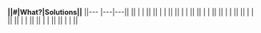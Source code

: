 **||#|What?|Solutions||**
||--- |---|---||
||   |   |   ||
||   |   |   ||
||   |   |   ||
||   |   |   ||
||   |   |   ||
||   |   |   ||
||   |   |   ||
||   |   |   ||
||   |   |   ||
